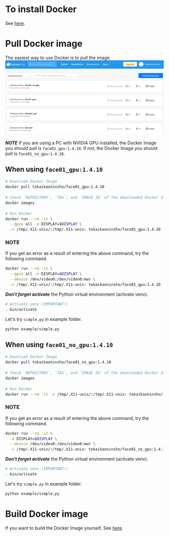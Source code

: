 # To install Docker
See [here](Install_docker.md).


# Pull Docker image
The easiest way to use Docker is to pull the image.
![](img/PASTE_IMAGE_2022-08-29-07-43-12.png)

***NOTE***
If you are using a PC with NVIDIA GPU installed, the Docker Image you should pull is `face01_gpu:1.4.10`.
If not, the Docker Image you should pull is `face01_no_gpu:1.4.10`.


## When using `face01_gpu:1.4.10`
```bash
# Download Docker Image
docker pull tokaikaoninsho/face01_gpu:1.4.10

# Check `REPOSITORY`, `TAG`, and `IMAGE ID` of the downloaded Docker Image. (IMPORTANT!)
docker images

# Run Docker
docker run --rm -it \
  --gpus all -e DISPLAY=$DISPLAY \
  -v /tmp/.X11-unix/:/tmp/.X11-unix: tokaikaoninsho/face01_gpu:1.4.10 
```


### **NOTE**
If you get an error as a result of entering the above command, try the following command.

```bash
docker run --rm -it \
  --gpus all -e DISPLAY=$DISPLAY \
  --device /dev/video0:/dev/video0:mwr \
  -v /tmp/.X11-unix/:/tmp/.X11-unix: tokaikaoninsho/face01_gpu:1.4.10 
```

***Don't forget activate*** the Python virtual environment (activate venv).
```bash
# Activate venv (IMPORTANT!)
. bin/activate
```


Let's try `simple.py` in example folder.
```bash
python example/simple.py
```


## When using `face01_no_gpu:1.4.10`
```bash
# Download Docker Image
docker pull tokaikaoninsho/face01_no_gpu:1.4.10

# Check `REPOSITORY`, `TAG`, and `IMAGE ID` of the downloaded Docker Image. (IMPORTANT!)
docker images

# Run Docker
docker run --rm -it -v /tmp/.X11-unix/:/tmp/.X11-unix: tokaikaoninsho/face01_no_gpu:1.4.10 
```


### **NOTE**
If you get an error as a result of entering the above command, try the following command.
```bash
docker run --rm -it \
  -e DISPLAY=$DISPLAY \
  --device /dev/video0:/dev/video0:mwr \
  -v /tmp/.X11-unix/:/tmp/.X11-unix: tokaikaoninsho/face01_no_gpu:1.4.10 
```

***Don't forget activate*** the Python virtual environment (activate venv).
```bash
# Activate venv (IMPORTANT!)
. bin/activate
```


Let's try `simple.py` in example folder.
```bash
python example/simple.py
```


# Build Docker image
If you want to build the Docker Image yourself, See [here](build_docker_image.md).

